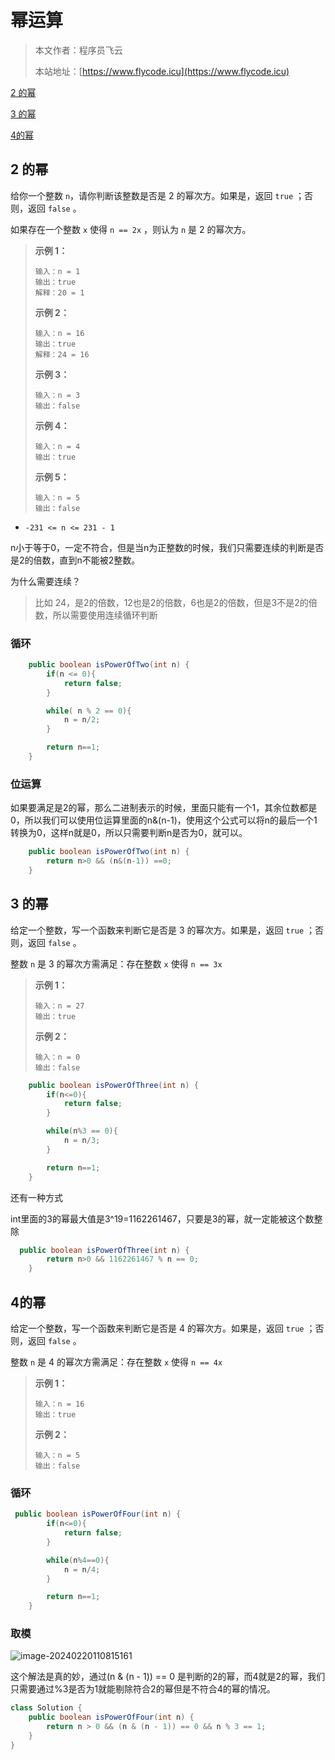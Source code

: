 # 幂运算
> 本文作者：程序员飞云
>
> 本站地址：[https://www.flycode.icu](https://www.flycode.icu)

[2 的幂](https://leetcode.cn/problems/power-of-two/)

[3 的幂](https://leetcode.cn/problems/power-of-three/)

[4的幂](https://leetcode.cn/problems/power-of-four/)

## 2 的幂

给你一个整数 `n`，请你判断该整数是否是 2 的幂次方。如果是，返回 `true` ；否则，返回 `false` 。

如果存在一个整数 `x` 使得 `n == 2x` ，则认为 `n` 是 2 的幂次方。

> **示例 1：**
>
> ```
> 输入：n = 1
> 输出：true
> 解释：20 = 1
> ```
>
> **示例 2：**
>
> ```
> 输入：n = 16
> 输出：true
> 解释：24 = 16
> ```
>
> **示例 3：**
>
> ```
> 输入：n = 3
> 输出：false
> ```
>
> **示例 4：**
>
> ```
> 输入：n = 4
> 输出：true
> ```
>
> **示例 5：**
>
> ```
> 输入：n = 5
> 输出：false
> ```

- `-231 <= n <= 231 - 1`



n小于等于0，一定不符合，但是当n为正整数的时候，我们只需要连续的判断是否是2的倍数，直到n不能被2整数。

为什么需要连续？

> 比如 24，是2的倍数，12也是2的倍数，6也是2的倍数，但是3不是2的倍数，所以需要使用连续循环判断



### 循环

```java
    public boolean isPowerOfTwo(int n) {
        if(n <= 0){
            return false;
        }

        while( n % 2 == 0){
            n = n/2;
        }

        return n==1;
    }
```

### 位运算

如果要满足是2的幂，那么二进制表示的时候，里面只能有一个1，其余位数都是0，所以我们可以使用位运算里面的n&(n-1)，使用这个公式可以将n的最后一个1转换为0，这样n就是0，所以只需要判断n是否为0，就可以。

```java
    public boolean isPowerOfTwo(int n) {
        return n>0 && (n&(n-1)) ==0;
    }
```



## 3 的幂

给定一个整数，写一个函数来判断它是否是 3 的幂次方。如果是，返回 `true` ；否则，返回 `false` 。

整数 `n` 是 3 的幂次方需满足：存在整数 `x` 使得 `n == 3x`

> **示例 1：**
>
> ```
> 输入：n = 27
> 输出：true
> ```
>
> **示例 2：**
>
> ```
> 输入：n = 0
> 输出：false
> ```

```java
    public boolean isPowerOfThree(int n) {
        if(n<=0){
            return false;
        }

        while(n%3 == 0){
            n = n/3;
        }

        return n==1;
    }
```

还有一种方式

int里面的3的幂最大值是3^19=1162261467，只要是3的幂，就一定能被这个数整除

```java
  public boolean isPowerOfThree(int n) {
        return n>0 && 1162261467 % n == 0;
    }
```

## 4的幂

给定一个整数，写一个函数来判断它是否是 4 的幂次方。如果是，返回 `true` ；否则，返回 `false` 。

整数 `n` 是 4 的幂次方需满足：存在整数 `x` 使得 `n == 4x`

> **示例 1：**
>
> ```
> 输入：n = 16
> 输出：true
> ```
>
> **示例 2：**
>
> ```
> 输入：n = 5
> 输出：false
> ```



### 循环

```java
 public boolean isPowerOfFour(int n) {
        if(n<=0){
            return false;
        }

        while(n%4==0){
            n = n/4;
        }

        return n==1;
    }
```



### 取模

![image-20240220110815161](http://cdn.flycode.icu/codeCenterImg/image-20240220110815161.png)

这个解法是真的妙，通过(n & (n - 1)) == 0 是判断的2的幂，而4就是2的幂，我们只需要通过%3是否为1就能剔除符合2的幂但是不符合4的幂的情况。

```java
class Solution {
    public boolean isPowerOfFour(int n) {
        return n > 0 && (n & (n - 1)) == 0 && n % 3 == 1;
    }
}

```

